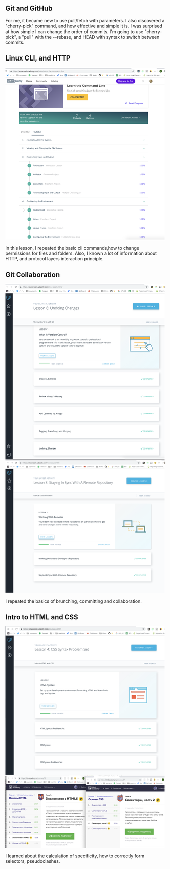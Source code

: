 ## Git and GitHub

For me, it became new to use pull/fetch with parameters. I also discovered a "cherry-pick" command, and how effective and simple it is.
I was surprised at how simple I can change the order of commits.
I'm going to use  "cherry-pick", a "pull" with the --rebase, and HEAD with syntax to switch between commits.

## Linux CLI, and HTTP

![course_1](task_linux_cli/1.png)

In this lesson, I repeated the basic cli commands,how to change permissions for files and folders. Also, I known a lot of information about HTTP, and protocol layers interaction principle.

## Git Collaboration

![course_1](task_git_collaboration/1.png)
![course_2](task_git_collaboration/2.png)

I repeated the basics of brunching, committing and collaboration.

## Intro to HTML and CSS

![course_1](task_git_html_css_intro/1.png)
![course_2](task_git_html_css_intro/2.png)

I learned about the calculation of specificity, how to correctly form selectors, pseudoclashes.
